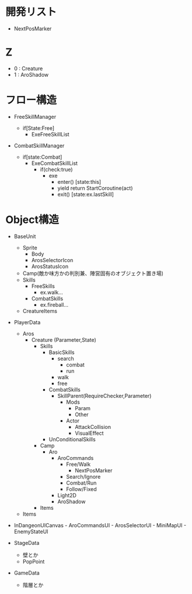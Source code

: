﻿# 開発リスト
 - NextPosMarker

# Z
 - 0 : Creature
 - 1 : AroShadow


# フロー構造
 - FreeSkillManager
	- if[State:Free]
		- ExeFreeSkillList

 - CombatSkillManager
	- if[state:Combat]
		- ExeCombatSkillList
			- if(check:true)
				- exe
					- enter() [state:this]
					- yield return StartCoroutine(act)
					- exit() [state:ex.lastSkill]
 

# Object構造

- BaseUnit
	- Sprite
		- Body
		- ArosSelectorIcon
		- ArosStatusIcon
	- Camp(敵か味方かの判別兼、陣営固有のオブジェクト置き場)
	- Skills
		- FreeSkills
			- ex.walk...
		- CombatSkills
			- ex.fireball...
	- CreatureItems


- PlayerData
	- Aros
		- Creature (Parameter,State)
			- Skills
				- BasicSkills
					- search
						- combat
						- run
					- walk
					- free
				- CombatSkills
					- SkillParent(RequireChecker,Parameter)
						- Mods
							- Param
							- Other
						- Actor
							- AttackCollision
							- VisualEffect
				- UnConditionalSkills
			- Camp
				- Aro
					- AroCommands
						- Free/Walk
							- NextPosMarker
						- Search/Ignore
						- Combat/Run
						- Follow/Fixed
					- Light2D
					- AroShadow
			- Items
	- Items
- InDangeonUICanvas
		- AroCommandsUI
		- ArosSelectorUI
		- MiniMapUI
		- EnemyStateUI
- StageData
	- 壁とか
	- PopPoint
- GameData
	- 階層とか
